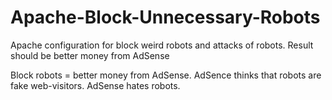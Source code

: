 # Apache-Block-Unnecessary-Robots
Apache configuration for block weird robots and attacks of robots. Result should be better money from AdSense

Block robots = better money from AdSense. AdSence thinks that robots are fake web-visitors. AdSense hates robots. 
